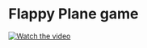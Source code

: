 # Flappy Plane game


[![Watch the video](https://i9.ytimg.com/vi/payFptqKF0A/mq2.jpg?sqp=CPDW444G&rs=AOn4CLCQ-xSL2qG8hKPfeZtrhfhhxgiUXw)](https://youtu.be/payFptqKF0A)



